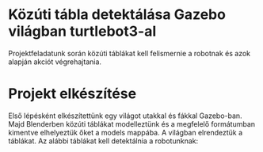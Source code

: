 # Közúti tábla detektálása Gazebo világban turtlebot3-al
Projektfeladatunk során közúti táblákat kell felismernie a robotnak és azok alapján akciót végrehajtania.

# Projekt elkészítése
Első lépésként elkészítettünk egy világot utakkal és fákkal Gazebo-ban. Majd Blenderben közúti táblákat modelleztünk és a megfelelő formátumban kimentve elhelyeztük őket a models mappába. A világban elrendeztük a táblákat. Az alábbi táblákat kell detektálnia a robotunknak:





